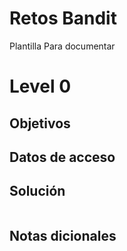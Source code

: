 # Retos Bandit 
Plantilla Para documentar

# Level 0

## Objetivos

## Datos de acceso 

## Solución 
```bash

```

## Notas dicionales 